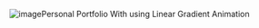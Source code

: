 ![image](https://github.com/furkanurt/Personal-Portfolio/assets/117762836/c442a7c8-e954-4482-a2b8-15b14addf738)Personal Portfolio With using Linear Gradient Animation
